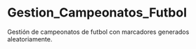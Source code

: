 # Gestion_Campeonatos_Futbol
Gestión de campeonatos de futbol con marcadores generados aleatoriamente.
